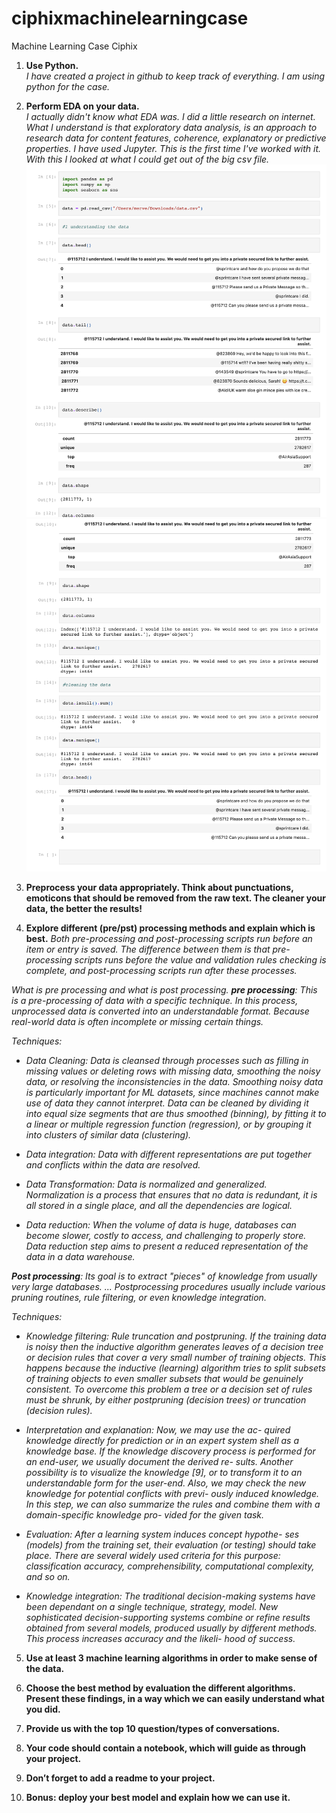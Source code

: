 # ciphixmachinelearningcase

Machine Learning Case Ciphix

1. <b>Use Python.</b><br>
<i>I have created a project in github to keep track of everything. I am using python for the case.</i>

2. <b>Perform EDA on your data.</b><br>
<i>I actually didn't know what EDA was. I did a little research on internet. What I understand is that exploratory data analysis, is an approach to research data for content features, coherence, explanatory or predictive properties. I have used Jupyter. This is the first time I've worked with it. With this I looked at what I could get out of the big csv file.
![picture](photo1.png)<br>
![picture](photo2.png)</i>

3. <b>Preprocess your data appropriately. Think about punctuations, emoticons that should be removed from the raw text. The cleaner your data, the better the results!</b><br>
<i></i>

4. <b>Explore different (pre/pst) processing methods and explain which is best.</b>
<i> Both pre-processing and post-processing scripts run before an item or entry is saved. The difference between them is that pre-processing scripts runs before the value and validation rules checking is complete, and post-processing scripts run after these processes.

What is pre processing and what is post processing.
<b>pre processing</b>: This is a pre-processing of data with a specific technique. In this process, unprocessed data is converted into an understandable format. Because real-world data is often incomplete or missing certain things.

Techniques:
- Data Cleaning: Data is cleansed through processes such as filling in missing values or deleting rows with missing data, smoothing the noisy data, or resolving the inconsistencies in the data. Smoothing noisy data is particularly important for ML datasets, since machines cannot make use of data they cannot interpret. Data can be cleaned by dividing it into equal size segments that are thus smoothed (binning), by fitting it to a linear or multiple regression function (regression), or by grouping it into clusters of similar data (clustering).

- Data integration: Data with different representations are put together and conflicts within the data are resolved.

- Data Transformation: Data is normalized and generalized. Normalization is a process that ensures that no data is redundant, it is all stored in a single place, and all the dependencies are logical.

- Data reduction: When the volume of data is huge, databases can become slower, costly to access, and challenging to properly store. Data reduction step aims to present a reduced representation of the data in a data warehouse.

<b>Post processing</b>: Its goal is to extract "pieces" of knowledge from usually very large databases. ... Postprocessing procedures usually include various pruning routines, rule filtering, or even knowledge integration.

Techniques: 
- Knowledge filtering: Rule truncation and postpruning.
If the training data is noisy then the inductive algorithm generates leaves of a decision tree or decision rules that cover a very small number of training objects. This happens because the inductive (learning) algorithm tries to split subsets of training objects to even smaller subsets that would be genuinely consistent. To overcome this problem a tree or a decision set of rules must be shrunk, by either postpruning (decision trees) or truncation (decision rules).

- Interpretation and explanation: Now, we may use the ac- quired knowledge directly for prediction or in an expert system shell as a knowledge base. If the knowledge discovery process is performed for an end-user, we usually document the derived re- sults. Another possibility is to visualize the knowledge [9], or to transform it to an understandable form for the user-end. Also, we may check the new knowledge for potential conflicts with previ- ously induced knowledge. In this step, we can also summarize the rules and combine them with a domain-specific knowledge pro- vided for the given task.

- Evaluation: After a learning system induces concept hypothe- ses (models) from the training set, their evaluation (or testing) should take place. There are several widely used criteria for this purpose: classification accuracy, comprehensibility, computational complexity, and so on.
 
- Knowledge integration: The traditional decision-making systems have been dependant on a single technique, strategy, model. New sophisticated decision-supporting systems combine or refine results obtained from several models, produced usually by different methods. This process increases accuracy and the likeli- hood of success.
</i>

5. <b>Use at least 3 machine learning algorithms in order to make sense of the
data.</b>
<i></i>

6. <b>Choose the best method by evaluation the different algorithms. Present
these findings, in a way which we can easily understand what you did.</b>
<i></i>

7. <b>Provide us with the top 10 question/types of conversations.</b>
<i></i>

8. <b>Your code should contain a notebook, which will guide as through your
project.</b>
<i></i>

9. <b>Don’t forget to add a readme to your project.</b>
<i></i>

10. <b>Bonus: deploy your best model and explain how we can use it.</b>
<i></i>
